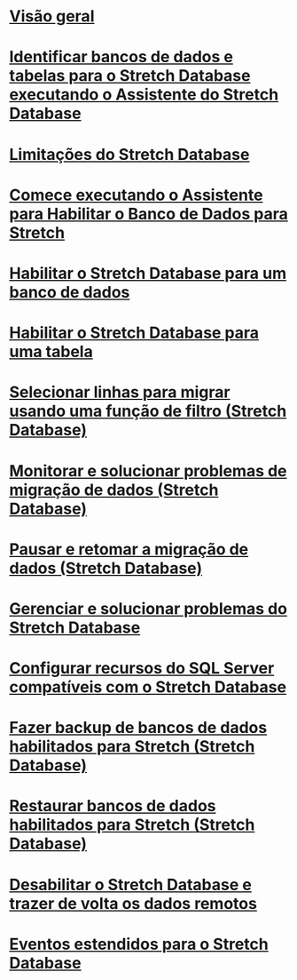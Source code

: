 # [Visão geral](stretch-database.md)  
# [Identificar bancos de dados e tabelas para o Stretch Database executando o Assistente do Stretch Database](stretch-database-databases-and-tables-stretch-database-advisor.md)  
# [Limitações do Stretch Database](limitations-for-stretch-database.md)  
# [Comece executando o Assistente para Habilitar o Banco de Dados para Stretch](get-started-by-running-the-enable-database-for-stretch-wizard.md)  
# [Habilitar o Stretch Database para um banco de dados](enable-stretch-database-for-a-database.md)  
# [Habilitar o Stretch Database para uma tabela](enable-stretch-database-for-a-table.md)  
# [Selecionar linhas para migrar usando uma função de filtro (Stretch Database)](select-rows-to-migrate-by-using-a-filter-function-stretch-database.md)  
# [Monitorar e solucionar problemas de migração de dados (Stretch Database)](monitor-and-troubleshoot-data-migration-stretch-database.md)  
# [Pausar e retomar a migração de dados (Stretch Database)](pause-and-resume-data-migration-stretch-database.md)  
# [Gerenciar e solucionar problemas do Stretch Database](manage-and-troubleshoot-stretch-database.md)  
# [Configurar recursos do SQL Server compatíveis com o Stretch Database](configure-compatible-sql-server-features-with-stretch-database.md)  
# [Fazer backup de bancos de dados habilitados para Stretch (Stretch Database)](backup-stretch-enabled-databases-stretch-database.md)  
# [Restaurar bancos de dados habilitados para Stretch (Stretch Database)](restore-stretch-enabled-databases-stretch-database.md)  
# [Desabilitar o Stretch Database e trazer de volta os dados remotos](disable-stretch-database-and-bring-back-remote-data.md)  
# [Eventos estendidos para o Stretch Database](extended-events-for-stretch-database.md)  
